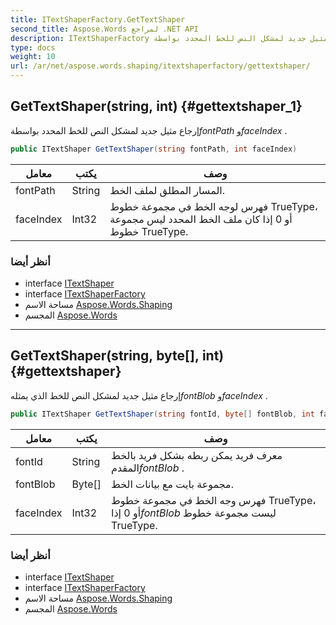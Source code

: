 ```yaml
---
title: ITextShaperFactory.GetTextShaper
second_title: Aspose.Words لمراجع .NET API
description: ITextShaperFactory طريقة. إرجاع مثيل جديد لمشكل النص للخط المحدد بواسطةfontPath وfaceIndex .
type: docs
weight: 10
url: /ar/net/aspose.words.shaping/itextshaperfactory/gettextshaper/
---
```

## GetTextShaper(string, int) {#gettextshaper_1}

إرجاع مثيل جديد لمشكل النص للخط المحدد بواسطة*fontPath* و*faceIndex* .

```csharp
public ITextShaper GetTextShaper(string fontPath, int faceIndex)
```

| معامل | يكتب | وصف |
| --- | --- | --- |
| fontPath | String | المسار المطلق لملف الخط. |
| faceIndex | Int32 | فهرس لوجه الخط في مجموعة خطوط TrueType، أو 0 إذا كان ملف الخط المحدد ليس مجموعة خطوط TrueType. |

### أنظر أيضا

* interface [ITextShaper](../../itextshaper/)
* interface [ITextShaperFactory](../)
* مساحة الاسم [Aspose.Words.Shaping](../../itextshaperfactory/)
* المجسم [Aspose.Words](../../../)

---

## GetTextShaper(string, byte[], int) {#gettextshaper}

إرجاع مثيل جديد لمشكل النص للخط الذي يمثله*fontBlob* و*faceIndex* .

```csharp
public ITextShaper GetTextShaper(string fontId, byte[] fontBlob, int faceIndex)
```

| معامل | يكتب | وصف |
| --- | --- | --- |
| fontId | String | معرف فريد يمكن ربطه بشكل فريد بالخط المقدم*fontBlob* . |
| fontBlob | Byte[] | مجموعة بايت مع بيانات الخط. |
| faceIndex | Int32 | فهرس وجه الخط في مجموعة خطوط TrueType، أو 0 إذا*fontBlob* ليست مجموعة خطوط TrueType. |

### أنظر أيضا

* interface [ITextShaper](../../itextshaper/)
* interface [ITextShaperFactory](../)
* مساحة الاسم [Aspose.Words.Shaping](../../itextshaperfactory/)
* المجسم [Aspose.Words](../../../)


